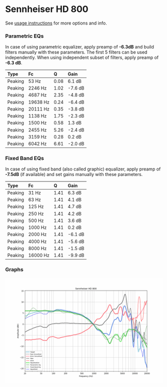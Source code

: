 # Sennheiser HD 800
See [usage instructions](https://github.com/jaakkopasanen/AutoEq#usage) for more options and info.

### Parametric EQs
In case of using parametric equalizer, apply preamp of **-6.3dB** and build filters manually
with these parameters. The first 5 filters can be used independently.
When using independent subset of filters, apply preamp of **-6.3 dB**.

| Type    | Fc       |    Q | Gain    |
|:--------|:---------|:-----|:--------|
| Peaking | 53 Hz    | 0.08 | 6.1 dB  |
| Peaking | 2246 Hz  | 1.02 | -7.6 dB |
| Peaking | 4687 Hz  | 2.35 | -4.8 dB |
| Peaking | 19638 Hz | 0.24 | -6.4 dB |
| Peaking | 20111 Hz | 0.35 | -3.8 dB |
| Peaking | 1138 Hz  | 1.75 | -2.3 dB |
| Peaking | 1500 Hz  | 0.58 | 1.3 dB  |
| Peaking | 2455 Hz  | 5.26 | -2.4 dB |
| Peaking | 3159 Hz  | 0.28 | 0.2 dB  |
| Peaking | 6042 Hz  | 6.61 | -2.0 dB |

### Fixed Band EQs
In case of using fixed band (also called graphic) equalizer, apply preamp of **-7.5dB**
(if available) and set gains manually with these parameters.

| Type    | Fc       |    Q | Gain    |
|:--------|:---------|:-----|:--------|
| Peaking | 31 Hz    | 1.41 | 6.3 dB  |
| Peaking | 63 Hz    | 1.41 | 4.1 dB  |
| Peaking | 125 Hz   | 1.41 | 4.7 dB  |
| Peaking | 250 Hz   | 1.41 | 4.2 dB  |
| Peaking | 500 Hz   | 1.41 | 3.6 dB  |
| Peaking | 1000 Hz  | 1.41 | 0.2 dB  |
| Peaking | 2000 Hz  | 1.41 | -6.1 dB |
| Peaking | 4000 Hz  | 1.41 | -5.6 dB |
| Peaking | 8000 Hz  | 1.41 | -1.5 dB |
| Peaking | 16000 Hz | 1.41 | -9.9 dB |

### Graphs
![](./Sennheiser%20HD%20800.png)